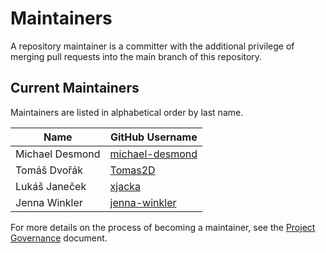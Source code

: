 # Maintainers

A repository maintainer is a committer with the additional privilege of merging pull requests into the main branch of this repository.

## Current Maintainers

Maintainers are listed in alphabetical order by last name.

| Name | GitHub Username |
| ---- | ---- |
| Michael Desmond | [michael-desmond](https://github.com/michael-desmond) |
| Tomáš Dvořák | [Tomas2D](https://github.com/Tomas2D) |
| Lukáš Janeček | [xjacka](https://github.com/xjacka) |
| Jenna Winkler | [jenna-winkler](https://github.com/jenna-winkler) |

For more details on the process of becoming a maintainer, see the [Project Governance](https://github.com/i-am-bee/community/blob/main/GOVERNANCE.md) document.
